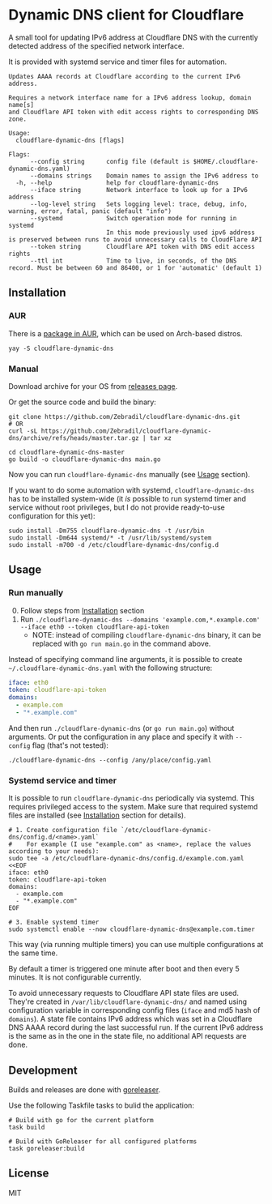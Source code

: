 # Dynamic DNS client for Cloudflare

A small tool for updating IPv6 address at Cloudflare DNS with the currently detected address of the specified network interface.

It is provided with systemd service and timer files for automation.

```
Updates AAAA records at Cloudflare according to the current IPv6 address.

Requires a network interface name for a IPv6 address lookup, domain name[s]
and Cloudflare API token with edit access rights to corresponding DNS zone.

Usage:
  cloudflare-dynamic-dns [flags]

Flags:
      --config string      config file (default is $HOME/.cloudflare-dynamic-dns.yaml)
      --domains strings    Domain names to assign the IPv6 address to
  -h, --help               help for cloudflare-dynamic-dns
      --iface string       Network interface to look up for a IPv6 address
      --log-level string   Sets logging level: trace, debug, info, warning, error, fatal, panic (default "info")
      --systemd            Switch operation mode for running in systemd
                           In this mode previously used ipv6 address is preserved between runs to avoid unnecessary calls to CloudFlare API
      --token string       Cloudflare API token with DNS edit access rights
      --ttl int            Time to live, in seconds, of the DNS record. Must be between 60 and 86400, or 1 for 'automatic' (default 1)
```

## Installation

### AUR

There is a [package in AUR](https://aur.archlinux.org/packages/cloudflare-dynamic-dns/), which can be used on Arch-based distros.

```shell
yay -S cloudflare-dynamic-dns
```

### Manual

Download archive for your OS from [releases page](https://github.com/Zebradil/cloudflare-dynamic-dns/releases).

Or get the source code and build the binary:

```shell
git clone https://github.com/Zebradil/cloudflare-dynamic-dns.git
# OR
curl -sL https://github.com/Zebradil/cloudflare-dynamic-dns/archive/refs/heads/master.tar.gz | tar xz

cd cloudflare-dynamic-dns-master
go build -o cloudflare-dynamic-dns main.go
```

Now you can run `cloudflare-dynamic-dns` manually (see [Usage](#usage) section).

If you want to do some automation with systemd, `cloudflare-dynamic-dns` has to be installed system-wide
(it *is* possible to run systemd timer and service without root privileges, but I do not provide ready-to-use configuration for this yet):

```shell
sudo install -Dm755 cloudflare-dynamic-dns -t /usr/bin 
sudo install -Dm644 systemd/* -t /usr/lib/systemd/system
sudo install -m700 -d /etc/cloudflare-dynamic-dns/config.d
```

## Usage

### Run manually

0. Follow steps from [Installation](#instllation) section
1. Run `./cloudflare-dynamic-dns --domains 'example.com,*.example.com' --iface eth0 --token cloudflare-api-token`
   - NOTE: instead of compiling `cloudflare-dynamic-dns` binary, it can be replaced with `go run main.go` in the command above.

Instead of specifying command line arguments, it is possible to create `~/.cloudflare-dynamic-dns.yaml` with the following structure:

```yaml
iface: eth0
token: cloudflare-api-token
domains:
  - example.com
  - "*.example.com"
```

And then run `./cloudflare-dynamic-dns` (or `go run main.go`) without arguments.
Or put the configuration in any place and specify it with `--config` flag (that's not tested):

```shell
./cloudflare-dynamic-dns --config /any/place/config.yaml
```

### Systemd service and timer

It is possible to run `cloudflare-dynamic-dns` periodically via systemd.
This requires privileged access to the system.
Make sure that required systemd files are installed (see [Installation](#instllation) section for details).

```shell
# 1. Create configuration file `/etc/cloudflare-dynamic-dns/config.d/<name>.yaml`
#    For example (I use "example.com" as <name>, replace the values according to your needs):
sudo tee -a /etc/cloudflare-dynamic-dns/config.d/example.com.yaml <<EOF
iface: eth0
token: cloudflare-api-token
domains:
  - example.com
  - "*.example.com"
EOF

# 3. Enable systemd timer
sudo systemctl enable --now cloudflare-dynamic-dns@example.com.timer
```

This way (via running multiple timers) you can use multiple configurations at the same time.

By default a timer is triggered one minute after boot and then every 5 minutes. It is not configurable currently.

To avoid unnecessary requests to Cloudflare API state files are used.
They're created in `/var/lib/cloudflare-dynamic-dns/` and named using configuration variable in corresponding config files (`iface` and md5 hash of `domains`).
A state file contains IPv6 address which was set in a Cloudflare DNS AAAA record during the last successful run.
If the current IPv6 address is the same as in the one in the state file, no additional API requests are done.

## Development

Builds and releases are done with [goreleaser](https://goreleaser.com/).

Use the following Taskfile tasks to bulid the application:

```shell
# Build with go for the current platform
task build

# Build with GoReleaser for all configured platforms
task goreleaser:build
```

## License

MIT
